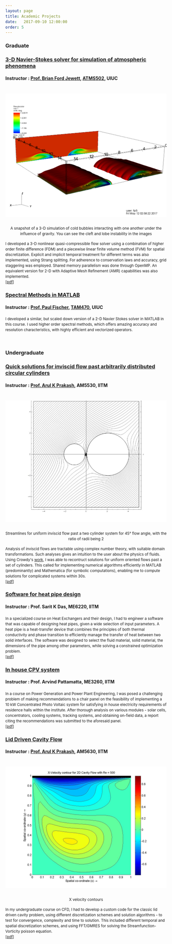 ```yaml
---
layout: page 
title: Academic Projects 
date:   2017-09-10 12:00:00
order: 5
---
```


<h3> Graduate </h3>
<h3><u> 3-D Navier-Stokes solver for simulation of atmospheric phenomena </u></h3>
<h4> Instructor : <a href="https://www.atmos.illinois.edu/~bjewett/">Prof. Brian Ford Jewett</a>, <a href="https://www.atmos.illinois.edu/~bjewett/atms502.html">ATMS502</a>, UIUC </h4>
<h1 class="title"><img id="centerimg" src="/images/cleft.png"></h1><center><small>A snapshot of a 3-D simulation of cold bubbles interacting with one another under the influence of gravity. You can see the cleft and lobe instability in the images</small></center>
<p></p>
<p><small>	I developed a 3-D nonlinear quasi-compressible flow solver using a combination of higher order finite difference (FDM) and a piecewise linear finite volume method (FVM) for spatial discretization. Explicit and implicit temporal treatment for different terms was also implemented, using Strang splitting. For adherence to conservation laws and accuracy, grid staggering was employed. Shared memory parallelism was done through OpenMP. An equivalent version for 2-D with Adaptive Mesh Refinement (AMR) capabilities was also implemented.<br>
[<a href="/docs/nfd.pdf">pdf</a>]
</small></p>
<p></p>
<h3><u> Spectral Methods in MATLAB </u></h3>
<h4> Instructor : <a href="http://fischerp.cs.illinois.edu/">Prof. Paul Fischer</a>, <a href="http://fischerp.cs.illinois.edu/tam470/">TAM470</a>, UIUC </h4>
<p><small>	I developed a similar, but scaled down version of a 2-D Navier Stokes solver in MATLAB in this course. I used higher order spectral methods, which offers amazing accuracy and resolution characteristics, with highly efficient and vectorized operators.</small></p>
<p><br></p>
<h3> Undergraduate </h3>
<h3><u> Quick solutions for inviscid flow past arbitrarily distributed circular cylinders </u></h3>
<h4> Instructor : <a href="https://apm.iitm.ac.in/fmlab/arul/"> Prof. Arul K Prakash</a>, AM5530, IITM </h4>
<h1 class="title"><img id="centerimg" src="/images/am5530Streamlines.png"></h1><center><small>Streamlines for uniform inviscid flow past a two cylinder system for 45° flow angle, with the ratio of radii being 2</small></center><p></p>
<p><small>	Analysis of inviscid flows are tractable using complex number theory, with suitable domain transformations. Such analyses gives an intuition to the user about the physics of fluids. Using Crowdy's <a href="http://wwwf.imperial.ac.uk/~dgcrowdy/_producer/PubFiles/Paper-15.pdf"> work</a>, I was able to recontruct solutions for uniform oriented flows past a set of cylinders. This called for implementing numerical algorithms efficiently in MATLAB (predominantly) and Mathematica (for symbolic computations), enabling me to compute solutions for complicated systems within 30s.<br>
[<a href="/docs/PF_Cylinders_TejaswinP.pdf">pdf</a>]
</small></p>
<p></p>
<h3><u> Software for heat pipe design  </u></h3>
<h4> Instructor : Prof. Sarit K Das, ME6220, IITM </h4>
<p><small>	In a specialized course on Heat Exchangers and their design, I had to engineer a software that was capable of designing heat pipes, given a wide selection of input parameters. A heat pipe is a heat-transfer device that combines the principles of both thermal conductivity and phase transition to efficiently manage the transfer of heat between two solid interfaces. The software was designed to select the fluid material, solid material, the dimensions of the pipe among other parameters, while solving a constrained optimization problem.<br>
[<a href="/docs/HeatPipe_TejaswinP.pdf">pdf</a>]
</small></p>
<p></p>
<h3><u> In house CPV system  </u></h3>
<h4> Instructor : Prof. Arvind Pattamatta, ME3260, IITM </h4>
<p><small>	In a course on Power Generation and Power Plant Engineering, I was posed a challenging problem of making recommendations to a chair panel on the feasibility of implementing a 10 kW Concentrated Photo Voltaic system for satisfying in house electricity requirements of residence halls within the institute. After thorough analysis on various modules - solar cells, concentrators, cooling systems, tracking systems, and obtaining on-field data, a report citing the recommendations was submitted to the aforesaid panel.<br>
[<a href="/docs/CPV_TejaswinP.pdf">pdf</a>]
</small></p>
<p></p>
<h3><u> Lid Driven Cavity Flow </u></h3>
<h4> Instructor : <a href="https://apm.iitm.ac.in/fmlab/arul/"> Prof. Arul K Prakash</a>, AM5630, IITM </h4>
<h1 class="title"><img id="centerimg" src="/images/am5630velocity.jpg"></h1><center><small>X velocity contours</small></center><p></p>
<p><small>	In my undergraduate course on CFD, I had to develop a custom code for the classic lid driven cavity problem, using different discretization schemes and solution algorithms - to test for convergence, complexity and time to solution. This included different temporal and spatial discretization schemes, and using FFT/GMRES for solving the Streamfunction-Vorticity poisson equation.<br>
[<a href="/docs/LDC_GMRES_TejaswinP.pdf">pdf</a>]
</small></p>
<p></p>